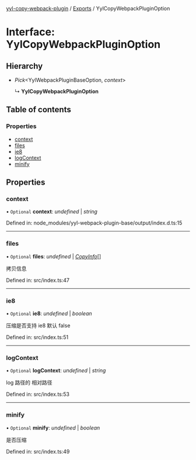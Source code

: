 [yyl-copy-webpack-plugin](../README.md) / [Exports](../modules.md) / YylCopyWebpackPluginOption

# Interface: YylCopyWebpackPluginOption

## Hierarchy

* *Pick*<YylWebpackPluginBaseOption, *context*\>

  ↳ **YylCopyWebpackPluginOption**

## Table of contents

### Properties

- [context](yylcopywebpackpluginoption.md#context)
- [files](yylcopywebpackpluginoption.md#files)
- [ie8](yylcopywebpackpluginoption.md#ie8)
- [logContext](yylcopywebpackpluginoption.md#logcontext)
- [minify](yylcopywebpackpluginoption.md#minify)

## Properties

### context

• `Optional` **context**: *undefined* \| *string*

Defined in: node_modules/yyl-webpack-plugin-base/output/index.d.ts:15

___

### files

• `Optional` **files**: *undefined* \| [*CopyInfo*](copyinfo.md)[]

拷贝信息

Defined in: src/index.ts:47

___

### ie8

• `Optional` **ie8**: *undefined* \| *boolean*

压缩是否支持 ie8 默认 false

Defined in: src/index.ts:51

___

### logContext

• `Optional` **logContext**: *undefined* \| *string*

log 路径的 相对路径

Defined in: src/index.ts:53

___

### minify

• `Optional` **minify**: *undefined* \| *boolean*

是否压缩

Defined in: src/index.ts:49
